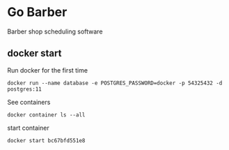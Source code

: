 # Go Barber

Barber shop scheduling software

## docker start

Run docker for the first time

```docker run --name database -e POSTGRES_PASSWORD=docker -p 54325432 -d postgres:11```

See containers

```docker container ls --all```

start container

```docker start bc67bfd551e8```

